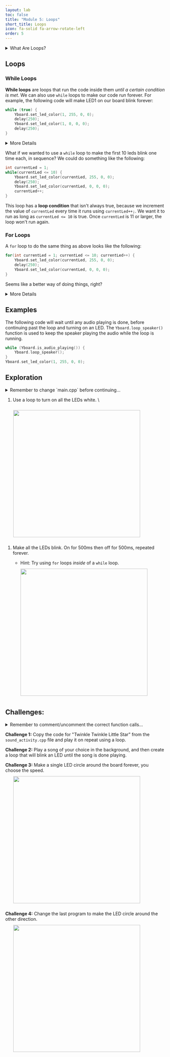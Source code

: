 ```yaml
---
layout: lab
toc: false
title: "Module 5: Loops"
short_title: Loops
icon: fa-solid fa-arrow-rotate-left
order: 5
---
```


<details markdown="block">
<summary markdown="span">What Are Loops?
</summary>

As a programmer, it's important to write code that isn't repetitive; it makes your program much easier to understand and speeds up the pace at which you can work. **Loops** are a fundamental programming tool we can use to eliminate repetitive code. Similar to functions, they can include as many commands inside them as you'd like. Unlike functions, they are able to _repeat those commands_ for as long as you want them to. We will explore two types of loops: **while loops** and **for loops**.
</details>

## Loops
### While Loops

**While loops** are loops that run the code inside them _until a certain condition is met_. We can also use `while` loops to make our code run forever. For example, the following code will make LED1 on our board blink forever:

```cpp
while (true) {
    Yboard.set_led_color(1, 255, 0, 0);
    delay(250);
    Yboard.set_led_color(1, 0, 0, 0);
    delay(250);
}
```

<details markdown="block">
<summary markdown="span">More Details
</summary>

There are a few things to notice about this loop:

* The thing we place inside parenthesis after the `while` keyword is called the **loop condition**. The loop condition should be a statement that evaluates to either `true` or `false`. Because we've hard-coded `true` into this loop, the condition will never change and the loop will run forever.
* The commands we want the `while` loop to execute should be placed after the **loop condition** inside curly braces.
</details>

What if we wanted to use a `while` loop to make the first 10 leds blink one time each, in sequence? We could do something like the following:

```cpp
int currentLed = 1;
while(currentLed <= 10) {
    Yboard.set_led_color(currentLed, 255, 0, 0);
    delay(250);
    Yboard.set_led_color(currentLed, 0, 0, 0);
    currentLed++;
}
```

This loop has a **loop condition** that isn't always true, because we increment the value of `currentLed` every time it runs using `currentLed++;`. We want it to run as long as `currentLed <= 10` is true. Once `currentLed` is 11 or larger, the loop won't run again. 

### For Loops

A `for` loop to do the same thing as above looks like the following:

```cpp
for(int currentLed = 1; currentLed <= 10; currentLed++) {
    Yboard.set_led_color(currentLed, 255, 0, 0);
    delay(250);
    Yboard.set_led_color(currentLed, 0, 0, 0);
}
```

Seems like a better way of doing things, right?

<details markdown="block">
<summary markdown="span">More Details
</summary>

Our code to make the first 10 leds blink using a `while` loop is a little clunky. Did you notice that we had to declare a variable _outside of our loop_ called `currentLed` to keep track of our condition? And then we had to increment it _inside of our loop_. That's a little confusing.

`for` loops and `while` loops can do the same things, but _for loops are better for running code a certain number of times and while loops are better for running code until a certain condition is met in our program._

Notice the similarities between a `for` loop and a `while` loop. We still declare a variable called `currentLed`, we still have a **loop condition** that keeps track of whether the loop should run again, and we still increment `currentLed` every time the loop runs. But, we do all of that on a single line inside the parenthesis. This is a nice way to organize our code and keep track of our variable in one spot.
</details>

## Examples

The following code will wait until any audio playing is done, before continuing past the loop and turning on an LED.  The `Yboard.loop_speaker()` function is used to keep the speaker playing the audio while the loop is running.

```cpp
while (Yboard.is_audio_playing()) {
    Yboard.loop_speaker();
}
Yboard.set_led_color(1, 255, 0, 0);
```


## Exploration
<details markdown="block">
<summary markdown="span">Remember to change `main.cpp` before continuing...
</summary>
> 📝 **_NOTE:_** You will need to go to `main.cpp` and change the comments to call the correct activity function:
```c
// variables_activity();
loop_activity();
```
</details>

1. Use a loop to turn on all the LEDs white. \
<img src="{% link media/white_lights.png %}" width="400" hspace="5%" vspace="10px">

1. Make all the LEDs blink. On for 500ms then off for 500ms, repeated forever.
    * Hint: Try using `for` loops _inside_ of a `while` loop.

    <img src="{% link media/white_blinking_lights.gif %}" width="400" hspace="5%" vspace="10px">

## Challenges:

<details markdown="block">
<summary markdown="span">Remember to comment/uncomment the correct function calls...
</summary>
_Remember to comment out the `loop_exploration();` call in the `loop_activity` function and uncomment the correct challenge function:_

```c
loop_exploration();
// loop_challenge1();
// loop_challenge2();
// loop_challenge3();
```
</details>

**Challenge 1:** Copy the code for "Twinkle Twinkle Little Star" from the `sound_activity.cpp` file and play it on repeat using a loop.

**Challenge 2:** Play a song of your choice in the background, and then create a loop that will blink an LED until the song is done playing.

**Challenge 3:** Make a single LED circle around the board forever, you choose the speed. \
<img src="{% link media/chasing_cw_lights.gif %}" width="400" hspace="5%" vspace="10px">

**Challenge 4:** Change the last program to make the LED circle around the other direction. \
<img src="{% link media/chasing_ccw_lights.gif %}" width="400" hspace="5%" vspace="10px">
